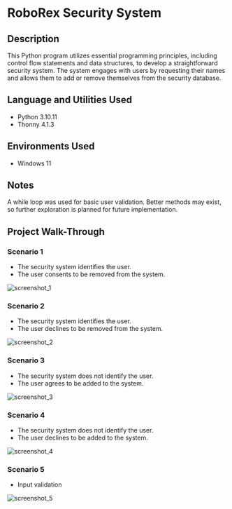 # RoboRex Security System


## Description 
This Python program utilizes essential programming principles, including control flow statements and data structures, to develop a straightforward security system. The system engages with users by requesting their names and allows them to add or remove themselves from the security database.


## Language and Utilities Used
- Python 3.10.11
- Thonny 4.1.3


## Environments Used
- Windows 11


## Notes
A while loop was used for basic user validation. Better methods may exist, so further exploration is planned for future implementation. 


## Project Walk-Through

### Scenario 1
- The security system identifies the user.
- The user consents to be removed from the system.
  
![screenshot_1](https://github.com/user-attachments/assets/bdce7d62-7b82-49a0-b829-67909ae6f67c)

### Scenario 2
- The security system identifies the user.
- The user declines to be removed from the system.

![screenshot_2](https://github.com/user-attachments/assets/d30a7d8c-7dcc-4f76-9402-bb58fb5c2b00)

### Scenario 3
- The security system does not identify the user.
- The user agrees to be added to the system.

![screenshot_3](https://github.com/user-attachments/assets/70e1eec9-bf18-4ca2-963f-7d509dda6f68)

### Scenario 4
- The security system does not identify the user.
- The user declines to be added to the system.
  
![screenshot_4](https://github.com/user-attachments/assets/44a70a95-4356-4e9a-8691-c0cf38f04e7b)

### Scenario 5
- Input validation

![screenshot_5](https://github.com/user-attachments/assets/e423b934-b4b5-4bb8-ac52-4d2c22de3e69)
